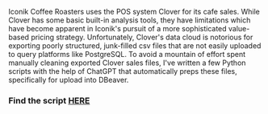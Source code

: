 Iconik Coffee Roasters uses the POS system Clover for its cafe sales. While Clover has some basic built-in analysis tools, they have limitations which have become apparent in Iconik's pursuit of a more sophisticated value-based pricing strategy. Unfortunately, Clover's data cloud is notorious for exporting poorly structured, junk-filled csv files that are not easily uploaded to query platforms like PostgreSQL. To avoid a mountain of effort spent manually cleaning exported Clover sales files, I've written a few Python scripts with the help of ChatGPT that automatically preps these files, specifically for upload into DBeaver.

### Find the script [HERE](https://github.com/ryanloveriner/clover_data_cleaner/blob/main/clean_clover_report.py)
